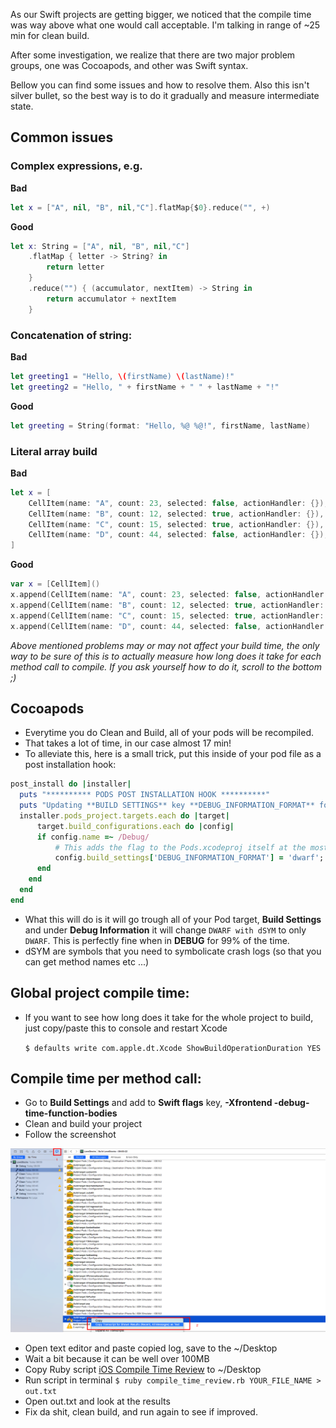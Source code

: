 As our Swift projects are getting bigger, we noticed that the compile time was way above what one would call acceptable. I'm talking in range of ~25 min for clean build.

After some investigation, we realize that there are two major problem groups, one was Cocoapods, and other was Swift syntax.

Bellow you can find some issues and how to resolve them. Also this isn't silver bullet, so the best way is to do it gradually and measure intermediate state.

## Common issues

### Complex expressions, e.g.

**Bad**

```swift
let x = ["A", nil, "B", nil,"C"].flatMap{$0}.reduce("", +)
```

**Good**

```swift
let x: String = ["A", nil, "B", nil,"C"]
    .flatMap { letter -> String? in
        return letter
    }
    .reduce("") { (accumulator, nextItem) -> String in
        return accumulator + nextItem
    }
```

### Concatenation of string:

**Bad**

```swift
let greeting1 = "Hello, \(firstName) \(lastName)!"
let greeting2 = "Hello, " + firstName + " " + lastName + "!"
```
**Good**

```swift
let greeting = String(format: "Hello, %@ %@!", firstName, lastName)
```

### Literal array build

**Bad**

```swift
let x = [
    CellItem(name: "A", count: 23, selected: false, actionHandler: {}),
    CellItem(name: "B", count: 12, selected: true, actionHandler: {}),
    CellItem(name: "C", count: 15, selected: true, actionHandler: {}),
    CellItem(name: "D", count: 44, selected: false, actionHandler: {}),
]
```

**Good**

```swift
var x = [CellItem]()
x.append(CellItem(name: "A", count: 23, selected: false, actionHandler: {}))
x.append(CellItem(name: "B", count: 12, selected: true, actionHandler: {}))
x.append(CellItem(name: "C", count: 15, selected: true, actionHandler: {}))
x.append(CellItem(name: "D", count: 44, selected: false, actionHandler: {}))
```

*Above mentioned problems may or may not affect your build time, the only way to be sure of this is to actually measure how long does it take for each method call to compile. If you ask yourself how to do it, scroll to the bottom ;)*

## Cocoapods

* Everytime you do Clean and Build, all of your pods will be recompiled.
* That takes a lot of time, in our case almost 17 min!
* To alleviate this, here is a small trick, put this inside of your pod file as a post installation hook:

```ruby
post_install do |installer|
  puts "********** PODS POST INSTALLATION HOOK **********"
  puts "Updating **BUILD SETTINGS** key **DEBUG_INFORMATION_FORMAT** for **ALL PODS** to allow faster build time by changing **DWARF with dSYM** to **DWARF** when in **DEBUG** ... "
  installer.pods_project.targets.each do |target|
      target.build_configurations.each do |config|
      if config.name =~ /Debug/
          # This adds the flag to the Pods.xcodeproj itself at the most local level (basically per **Pod**)
          config.build_settings['DEBUG_INFORMATION_FORMAT'] = 'dwarf';
      end
    end
  end
end
```

* What this will do is it will go trough all of your Pod target, **Build Settings** and under **Debug Information** it will change `DWARF with dSYM` to only `DWARF`. This is perfectly fine when in **DEBUG** for 99% of the time.
* dSYM are symbols that you need to symbolicate crash logs (so that you can get method names etc ...)

## Global project compile time:

* If you want to see how long does it take for the whole project to build, just copy/paste this to console and restart Xcode

  `$ defaults write com.apple.dt.Xcode ShowBuildOperationDuration YES`

## Compile time per method call:

* Go to **Build Settings** and add to **Swift flags** key, **-Xfrontend -debug-time-function-bodies**
* Clean and build your project
* Follow the screenshot

![iOS Methods Compile Time](/img/iOS-Method-Compile-Time.png)

* Open text editor and paste copied log, save to the ~/Desktop
* Wait a bit because it can be well over 100MB
* Copy Ruby script [iOS Compile Time Review](/resources/compile_time_review.rb) to ~/Desktop
* Run script in terminal
  `$ ruby compile_time_review.rb YOUR_FILE_NAME > out.txt`
* Open out.txt and look at the results
* Fix da shit, clean build, and run again to see if improved.
